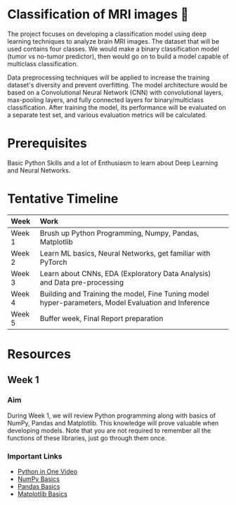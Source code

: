 # Classification of MRI images 🧬

The project focuses on developing a classification model using deep learning techniques to analyze brain MRI images. The dataset that will be used contains four classes. We would make a binary classification model (tumor vs no-tumor predictor), then would go on to build a model capable of multiclass classification.

Data preprocessing techniques will be applied to increase the training dataset's diversity and prevent overfitting. The model architecture would be based on a Convolutional Neural Network (CNN) with convolutional layers, max-pooling layers, and fully connected layers for binary/multiclass classification. After training the model, its performance will be evaluated on a separate test set, and various evaluation metrics will be calculated.

# Prerequisites
Basic Python Skills and a lot of Enthusiasm to learn about Deep Learning and Neural Networks.

# Tentative Timeline

| Week | Work | 
| :---   | :--- |
| Week 1 | Brush up Python Programming, Numpy, Pandas, Matplotlib |
| Week 2 | Learn ML basics, Neural Networks, get familiar with PyTorch |
| Week 3 | Learn about CNNs, EDA (Exploratory Data Analysis) and Data pre-processing |
| Week 4 | Building and Training the model, Fine Tuning model hyper-parameters, Model Evaluation and Inference |
| Week 5 | Buffer week, Final Report preparation |

# Resources
## Week 1
### Aim
During Week 1, we will review Python programming along with basics of NumPy, Pandas and Matplotlib. This knowledge will prove valuable when developing models. Note that you are not required to remember all the functions of these libraries, just go through them once.
### Important Links
* [Python in One Video](https://www.youtube.com/watch?v=L5sZ6WgOnj0) <br/>
* [NumPy Basics](https://medium.com/nerd-for-tech/a-complete-guide-on-numpy-for-data-science-c54f47dfef8d) <br/>
* [Pandas Basics](https://medium.com/edureka/python-pandas-tutorial-c5055c61d12e) <br/>
* [Matplotlib Basics](https://youtu.be/7-eg-wqOIcA?si=AkI9syiB6VQNwTCp) <br/>
